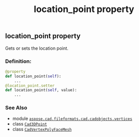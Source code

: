 ﻿---
title: location_point property
second_title: Aspose.CAD for Python via .NET API References
description: 
type: docs
weight: 360
url: /python-net/aspose.cad.fileformats.cad.cadobjects.vertices/cadvertexpolyfacemesh/location_point/
is_root: false
---

## location_point property


Gets or sets the location point.
### Definition:
```python
@property
def location_point(self):
    ...
@location_point.setter
def location_point(self, value):
    ...
```

### See Also
* module [`aspose.cad.fileformats.cad.cadobjects.vertices`](../../)
* class [`Cad3DPoint`](/cad/python-net/aspose.cad.fileformats.cad.cadobjects/cad3dpoint)
* class [`CadVertexPolyFaceMesh`](/cad/python-net/aspose.cad.fileformats.cad.cadobjects.vertices/cadvertexpolyfacemesh)
